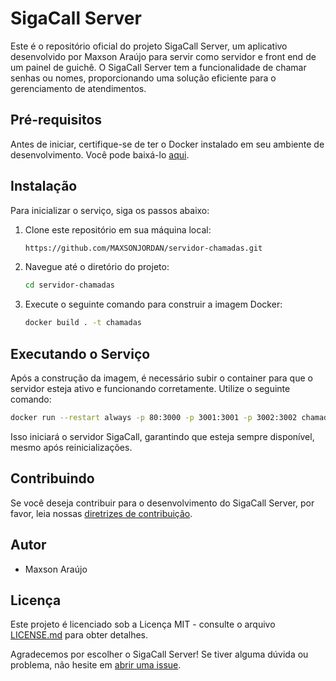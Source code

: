 # SigaCall Server

Este é o repositório oficial do projeto SigaCall Server, um aplicativo desenvolvido por Maxson Araújo para servir como servidor e front end de um painel de guichê. O SigaCall Server tem a funcionalidade de chamar senhas ou nomes, proporcionando uma solução eficiente para o gerenciamento de atendimentos.

## Pré-requisitos

Antes de iniciar, certifique-se de ter o Docker instalado em seu ambiente de desenvolvimento. Você pode baixá-lo [aqui](https://www.docker.com/get-started).

## Instalação

Para inicializar o serviço, siga os passos abaixo:

1. Clone este repositório em sua máquina local:

   ```bash
   https://github.com/MAXSONJORDAN/servidor-chamadas.git
   ```
2. Navegue até o diretório do projeto:

   ```bash
   cd servidor-chamadas
   ```
3. Execute o seguinte comando para construir a imagem Docker:

   ```bash
   docker build . -t chamadas
   ```

## Executando o Serviço

Após a construção da imagem, é necessário subir o container para que o servidor esteja ativo e funcionando corretamente. Utilize o seguinte comando:

```bash
docker run --restart always -p 80:3000 -p 3001:3001 -p 3002:3002 chamadas
```

Isso iniciará o servidor SigaCall, garantindo que esteja sempre disponível, mesmo após reinicializações.

## Contribuindo

Se você deseja contribuir para o desenvolvimento do SigaCall Server, por favor, leia nossas [diretrizes de contribuição](CONTRIBUTING.md).

## Autor

- Maxson Araújo

## Licença

Este projeto é licenciado sob a Licença MIT - consulte o arquivo [LICENSE.md](LICENSE.md) para obter detalhes.

Agradecemos por escolher o SigaCall Server! Se tiver alguma dúvida ou problema, não hesite em [abrir uma issue](https://github.com/seu-usuario/sigacall-server/issues).
